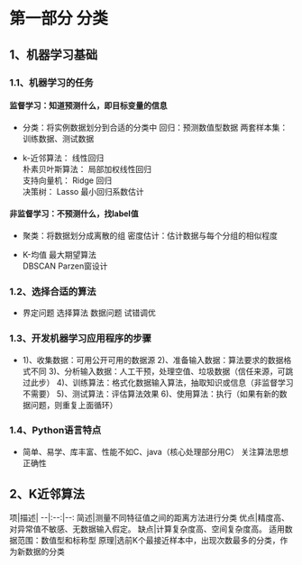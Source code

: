 # 第一部分 分类
## 1、机器学习基础
### 1.1、机器学习的任务
#### 监督学习：知道预测什么，即目标变量的信息
- 分类：将实例数据划分到合适的分类中
回归：预测数值型数据
两套样本集：训练数据、测试数据

- k-近邻算法：   线性回归　   
朴素贝叶斯算法：   局部加权线性回归   
支持向量机：   Ridge 回归   
决策树：   Lasso 最小回归系数估计

#### 非监督学习：不预测什么，找label值
- 聚类：将数据划分成离散的组
密度估计：估计数据与每个分组的相似程度

- K-均值   最大期望算法  
DBSCAN   Parzen窗设计 

### 1.2、选择合适的算法
- 界定问题
选择算法
数据问题
试错调优


### 1.3、开发机器学习应用程序的步骤
- 1)、收集数据：可用公开可用的数据源
2)、准备输入数据：算法要求的数据格式不同
3)、分析输入数据：人工干预，处理空值、垃圾数据（信任来源，可跳过此步）
4)、训练算法：格式化数据输入算法，抽取知识或信息（非监督学习不需要）
5)、测试算法：评估算法效果
6)、使用算法：执行（如果有新的数据问题，则重复上面循环）


### 1.4、Python语言特点
- 简单、易学、库丰富、性能不如C、java（核心处理部分用C）
关注算法思想正确性


## 2、K近邻算法
项|描述|
--|:--:|--:
简述|测量不同特征值之间的距离方法进行分类
优点|精度高、对异常值不敏感、无数据输入假定。
缺点|计算复杂度高、空间复杂度高。 适用数据范围：数值型和标称型
原理|选前K个最接近样本中，出现次数最多的分类，作为新数据的分类












